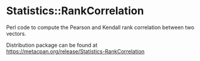 Statistics::RankCorrelation
==========================

Perl code to compute the Pearson and Kendall rank correlation between two vectors.

Distribution package can be found at https://metacpan.org/release/Statistics-RankCorrelation
